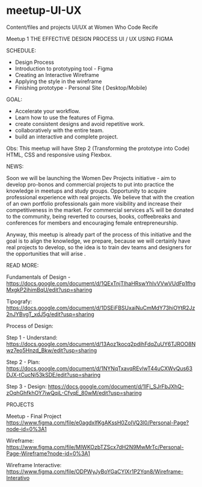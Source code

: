 # meetup-UI-UX
Content/files and projects UI/UX at Women Who Code Recife

Meetup 1
THE EFFECTIVE DESIGN PROCESS UI / UX USING FIGMA

SCHEDULE:
<ul>
  <li>Design Process</li>
  <li>Introduction to prototyping tool - Figma</li>
  <li>Creating an Interactive Wireframe</li>
  <li>Applying the style in the wireframe</li>
  <li>Finishing prototype - Personal Site ( Desktop/Mobile)</li>
</ul>
  

GOAL:
<ul>
  <li>Accelerate your workflow.</li>
  <li>Learn how to use the features of Figma.</li>
  <li>create consistent designs and avoid repetitive work.</li>
  <li>collaboratively with the entire team.</li>
  <li>build an interactive and complete project.</li>
</ul>  

Obs: This meetup will have Step 2 (Transforming the prototype into Code) HTML, CSS and responsive using Flexbox.

NEWS:

Soon we will be launching the Women Dev Projects initiative - aim to develop pro-bonos and commercial projects to put into practice the knowledge in meetups and study groups. Opportunity to acquire professional experience with real projects. We believe that with the creation of an own portfolio professionals gain more visibility and increase their competitiveness in the market. For commercial services a% will be donated to the community, being reverted to courses, books, coffeebreaks and conferences for members and encouraging female entrepreneurship.

Anyway, this meetup is already part of the process of this initiative and the goal is to align the knowledge, we prepare, because we will certainly have real projects to develop, so the idea is to train dev teams and designers for the opportunities that will arise .

READ MORE:

Fundamentals of Design - 
https://docs.google.com/document/d/1QExTnjTlhaHRswYhIvVVwVUdFp1fhgMxgkP2ihimBqU/edit?usp=sharing

Tipografy: 
https://docs.google.com/document/d/1DSEiFBSUxaiNuCmMdY73hiOYtR2Jz2nJYBvgT_xdJ5g/edit?usp=sharing

Process of Design:

Step 1 - Understand:
https://docs.google.com/document/d/13Aoz1kocq2pdihFdqZuUY6TJROO8Nwz7eo5Hnzd_Bkw/edit?usp=sharing

Step 2 - Plan:
https://docs.google.com/document/d/1NYNqTxavqREvlwT44uCXWvQus63DJX-tCucNj53kSDE/edit?usp=sharing

Step 3 - Design:
https://docs.google.com/document/d/1lFj_SJrFbJXhQ-zOqhGhfkhOY7iwQqiL-CfyqE_80wM/edit?usp=sharing

PROJECTS

Meetup - Final Project
https://www.figma.com/file/e0agdxIfKgAKssH0ZoIVQ3l0/Personal-Page?node-id=0%3A1

Wireframe:
https://www.figma.com/file/MlWKOzbTZScx7dH2N9MwMrTc/Personal-Page-Wireframe?node-id=0%3A1

Wireframe Interactive:
https://www.figma.com/file/ODPWyJyBoYGaCYlXr1P2Yqn8/Wireframe-Interativo


  
